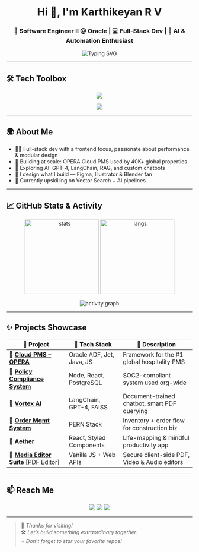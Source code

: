 <h1 align="center">Hi 👋, I'm Karthikeyan R V</h1>
<h3 align="center">🚀 Software Engineer II @ Oracle | 💻 Full-Stack Dev | 🤖 AI & Automation Enthusiast</h3>

<p align="center">
  <img src="https://readme-typing-svg.demolab.com?font=Fira+Code&pause=1000&color=37BCF6&center=true&vCenter=true&width=500&lines=Engineer+by+day%2C+Creator+by+night.;Building+scalable+apps+%F0%9F%9A%80;AI%2C+Design+%26+Dev+%F0%9F%92%BB+%2B+%F0%9F%A4%96;Let%E2%80%99s+build+something+amazing!" alt="Typing SVG" />
</p>

---

## 🛠️ Tech Toolbox

<p align="center">
  <img src="https://skillicons.dev/icons?i=ts,js,java,py,cpp,c,react,redux,nextjs,nodejs,html,css,scss,mongodb,postgres,firebase,git,figma,xd,ai,blender,selenium,jest,jenkins,jira&theme=light" />
</p>

<p align="center">
  <img src="https://img.shields.io/badge/Tools%20%26%20Frameworks-Oracle%20ADF%20%7C%20OracleJET%20%7C%20Cypress%20%7C%20Flask%20%7C%20LangChain%20%7C%20RAG%20%7C%20Jekyll-blueviolet?style=for-the-badge"/>
</p>

---

## 🌍 About Me

- 👨‍💻 Full-stack dev with a frontend focus, passionate about performance & modular design  
- 🏨 Building at scale: OPERA Cloud PMS used by 40K+ global properties  
- 🧠 Exploring AI: GPT-4, LangChain, RAG, and custom chatbots  
- 🎨 I design what I build — Figma, Illustrator & Blender fan  
- 🌱 Currently upskilling on Vector Search + AI pipelines  

---

## 📈 GitHub Stats & Activity

<p align="center">
  <img src="https://github-readme-stats.vercel.app/api?username=KarthikeyanRV2601&show_icons=true&theme=radical&hide_border=true" alt="stats" height="200"/>
  <img src="https://github-readme-stats.vercel.app/api/top-langs/?username=KarthikeyanRV2601&layout=compact&theme=radical&hide_border=true" alt="langs" height="200"/>
</p>

<p align="center">
  <img src="https://github-readme-activity-graph.vercel.app/graph?username=KarthikeyanRV2601&theme=react-dark&hide_border=true&area=true" alt="activity graph" />
</p>

---

## ✨ Projects Showcase

| 🚀 Project | 🧰 Tech Stack | 📌 Description |
|--------|------------|-------------|
| 🔗 [**Cloud PMS – OPERA**](https://www.oracle.com/in/hospitality/hotel-property-management/hotel-pms-software/) | Oracle ADF, Jet, Java, JS | Framework for the #1 global hospitality PMS |
| 🔗 [**Policy Compliance System**](https://docs.google.com/document/d/1UgFN7qpVdGrDzPuNyUg97LLtxXgkvLk8vITuKfN3IxM/edit?usp=sharing) | Node, React, PostgreSQL | SOC2-compliant system used org-wide |
| 🔗 [**Vortex AI**](https://github.com/KarthikeyanRV2601/Vortex-AI/tree/main) | LangChain, GPT-4, FAISS | Document-trained chatbot, smart PDF querying |
| 🔗 [**Order Mgmt System**](https://contra.com/p/7g2mWsbR-order-management-system) | PERN Stack | Inventory + order flow for construction biz |
| 🔗 [**Aether**](https://contra.com/p/NUoYZ2BM-aether) | React, Styled Components | Life-mapping & mindful productivity app |
| 🔗 [**Media Editor Suite**](https://contra.com/p/AEMYlRUU-safe-video-kit-secure-and-seamless-video-editing-and-sharing) [[PDF Editor]](https://contra.com/p/gBUYWE3R-safe-pdf-kit-empowering-secure-and-seamless-pdf-editing) | Vanilla JS + Web APIs | Secure client-side PDF, Video & Audio editors |

---

## 📫 Reach Me

<p align="center">
  <a href="mailto:karthikeyan.r.v.2601@gmail.com"><img src="https://img.shields.io/badge/Gmail-EA4335?style=for-the-badge&logo=gmail&logoColor=white"/></a>
  <a href="https://www.linkedin.com/in/karthikeyan-r-v-549b861b6/"><img src="https://img.shields.io/badge/LinkedIn-0072b1?style=for-the-badge&logo=linkedin&logoColor=white"/></a>
  <a href="https://karthikeyan-r-v-portfolio.netlify.app/"><img src="https://img.shields.io/badge/Portfolio-000000?style=for-the-badge&logo=internet-explorer&logoColor=white"/></a>
</p>

---

> 🌟 *Thanks for visiting!*  
> 🛠️ *Let’s build something extraordinary together.*  
> ⭐️ *Don’t forget to star your favorite repos!*

